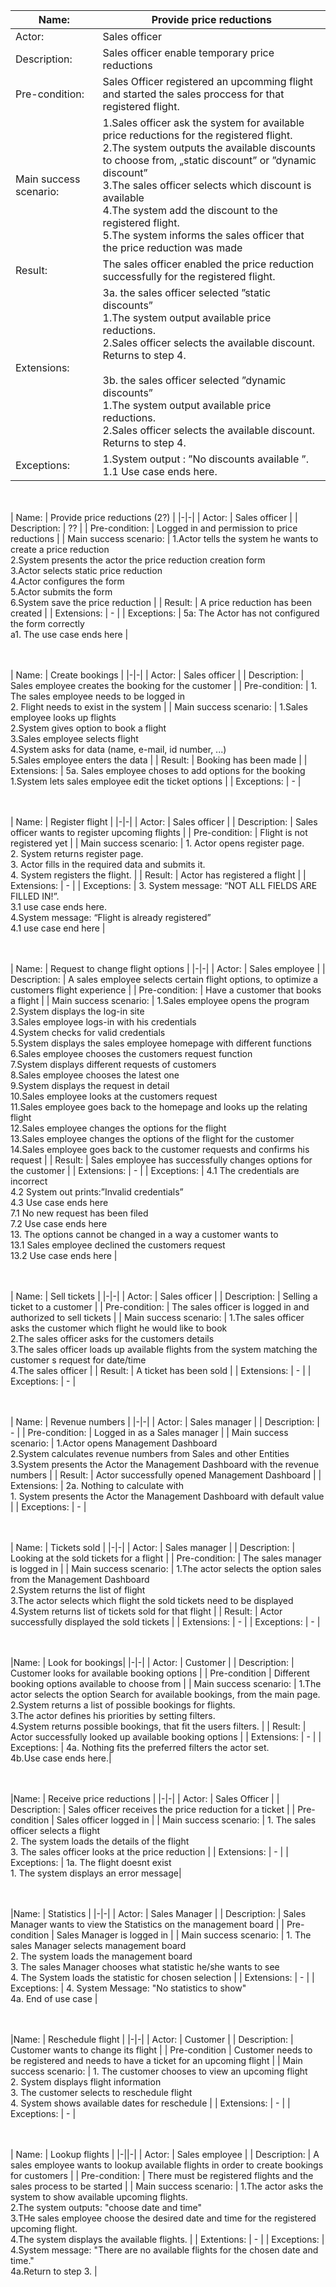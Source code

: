 
| Name: | Provide price reductions |
|-|-|
| Actor: | Sales officer |
| Description: | Sales officer enable temporary price reductions |
| Pre-condition: | Sales Officer registered an upcomming flight and started the sales proccess for that registered flight. |
| Main success scenario: | 1.Sales officer ask the system for available price reductions for the registered flight.<br>2.The system outputs the available discounts to choose from, „static discount” or ”dynamic discount”<br>3.The sales officer selects which discount is available<br>4.The system add the discount to the registered flight.<br>5.The system informs the sales officer that the price reduction was made |
| Result: | The sales officer enabled the price reduction successfully for the registered flight. |
| Extensions: | 3a. the sales officer selected  ”static discounts” <br>    1.The system output available price reductions.<br>    2.Sales officer selects the available discount. Returns to step 4.<br><br>3b. the sales officer selected  ”dynamic discounts”<br>    1.The system output available price reductions.<br>    2.Sales officer selects the available discount. Returns to step 4. |
| Exceptions: | 1.System output : ”No discounts available ”.<br>  1.1 Use case ends here. |


<br><br>
| Name: | Provide price reductions (2?) |
|-|-|
| Actor: | Sales officer |
| Description: | ?? |
| Pre-condition: | Logged in and permission to price reductions |
| Main success scenario: | 1.Actor tells the system he wants to create a price reduction <br>2.System presents the actor the price reduction creation form <br>3.Actor selects static price reduction <br>4.Actor configures the form <br>5.Actor submits the form  <br>6.System save the price reduction |
| Result: | A price reduction has been created |
| Extensions: | - |
| Exceptions: | 5a: The Actor has not configured the form correctly <br>    a1. The use case ends here |


<br><br>
| Name: | Create bookings |
|-|-|
| Actor: | Sales officer |
| Description: | Sales employee creates the booking for the customer |
| Pre-condition: | 1. The sales employee needs to be logged in <br>2. Flight needs to exist in the system |
| Main success scenario: | 1.Sales employee looks up flights <br>2.System gives option to book a flight <br>3.Sales employee selects flight <br>4.System asks for data (name, e-mail, id number, ...) <br>5.Sales employee enters the data |
| Result: | Booking has been made |
| Extensions: | 5a. Sales employee choses to add options for the booking <br>  1.System lets sales employee edit the ticket options |
| Exceptions: | - |



<br><br>
| Name: | Register flight |
|-|-|
| Actor: | Sales officer |
| Description: | Sales officer wants to register upcoming flights |
| Pre-condition: | Flight is not registered yet |
| Main success scenario: | 1. Actor opens register page.<br>2. System returns register page.<br>3. Actor fills in the required data and submits it.<br>4. System registers the flight. |
| Result: | Actor has registered a flight |
| Extensions: | - |
| Exceptions: | 3. System message: “NOT ALL FIELDS ARE FILLED IN!”. <br>3.1 use case ends here. <br>4.System message: “Flight is already registered” <br>4.1 use case end here |



<br><br>
| Name: | Request to change flight options |
|-|-|
| Actor: | Sales employee |
| Description: | A sales employee selects certain flight options, to optimize a customers flight experience |
| Pre-condition: | Have a customer that books a flight |
| Main success scenario: | 1.Sales employee opens the program <br>2.System displays the log-in site <br>3.Sales employee logs-in with his credentials <br>4.System checks for valid credentials <br>5.System displays the sales employee homepage with different functions <br>6.Sales employee chooses the customers request function <br>7.System displays different requests of customers <br>8.Sales employee chooses the latest one <br>9.System displays the request in detail <br>10.Sales employee looks at the customers request <br>11.Sales employee goes back to the homepage and looks up the relating flight <br>12.Sales employee changes the options for the flight <br>13.Sales employee changes the options of the flight for the customer <br>14.Sales employee goes back to the customer requests and confirms his request |
| Result: | Sales employee has successfully changes options for the customer |
| Extensions: | - |
| Exceptions: | 4.1 The credentials are incorrect <br>4.2 System out prints:”Invalid credentials” <br>4.3 Use case ends here <br>7.1 No new request has been filed <br>7.2 Use case ends here <br>13. The options cannot be changed in a way a customer wants to <br>13.1 Sales employee declined the customers request <br>13.2 Use case ends here |



<br><br>
| Name: | Sell tickets |
|-|-|
| Actor: | Sales officer |
| Description: | Selling a ticket to a customer |
| Pre-condition: | The sales officer is logged in and authorized to sell tickets |
| Main success scenario: | 1.The sales officer asks the customer which flight he would like to book  <br>2.The sales officer asks for the customers details <br>3.The sales officer loads up  available flights from the system matching the customer s request for date/time <br>4.The sales officer |
| Result: | A ticket has been sold |
| Extensions: | - |
| Exceptions: | - |


<br><br>
| Name: | Revenue numbers |
|-|-|
| Actor: | Sales manager |
| Description: | - |
| Pre-condition: | Logged in as a Sales manager |
| Main success scenario: | 1.Actor opens Management Dashboard <br>2.System calculates revenue numbers from Sales and other Entities <br>3.System presents the Actor the Management Dashboard with the revenue numbers |
| Result: | Actor successfully opened Management Dashboard |
| Extensions: | 2a. Nothing to calculate with <br>1. System presents the Actor the Management Dashboard with default value |
| Exceptions: | - |



<br><br>
| Name: | Tickets sold |
|-|-|
| Actor: | Sales manager |
| Description: | Looking at the sold tickets for a flight |
| Pre-condition: | The sales manager is logged in |
| Main success scenario: | 1.The actor selects the option sales from the Management Dashboard <br>2.System returns the list of flight <br>3.The actor selects which flight the sold tickets need to be displayed <br>4.System returns list of tickets sold for that flight |
| Result: | Actor successfully displayed the sold tickets |
| Extensions: | - |
| Exceptions: | - |



<br><br>
|Name: | Look for bookings|
|-|-|
| Actor: | Customer |
| Description: | Customer looks for available booking options |
| Pre-condition | Different booking options available to choose from |
| Main success scenario: | 1.The actor selects the option Search for available bookings, from the main page.<br>2.System returns a list of possible bookings for flights.<br>3.The actor defines his priorities by setting filters.<br>4.System returns possible bookings, that fit the users filters. |
| Result: | Actor successfully looked up available booking options |
| Extensions: | - |
| Exceptions: | 4a. Nothing fits the preferred filters the actor set.<br>4b.Use case ends here.|



<br><br>
|Name: | Receive price reductions |
|-|-|
| Actor: | Sales Officer |
| Description: | Sales officer receives the price reduction for a ticket |
| Pre-condition | Sales officer logged in |
| Main success scenario: | 1. The sales officer selects a flight <br> 2. The system loads the details of the flight <br> 3. The sales officer looks at the price reduction |
| Extensions: | - |
| Exceptions: | 1a. The flight doesnt exist <br> 1. The system displays an error message|



<br><br>
|Name: | Statistics |
|-|-|
| Actor: | Sales Manager |
| Description: | Sales Manager wants to view the Statistics on the management board |
| Pre-condition | Sales Manager is logged in |
| Main success scenario: | 1. The sales Manager selects management board <br> 2. The system loads the management board <br> 3. The sales Manager chooses what statistic he/she wants to see <br> 4. The System loads the statistic for chosen selection |
| Extensions: | - |
| Exceptions: | 4. System Message: "No statistics to show" <br> 4a. End of use case |


<br><br>
|Name: | Reschedule flight | 
|-|-|
| Actor: | Customer |
| Description: | Customer wants to change its flight |
| Pre-condition | Customer needs to be registered and needs to have a ticket for an upcoming flight |
| Main success scenario: | 1. The customer chooses to view an upcoming flight <br> 2. System displays flight information <br> 3. The customer selects to reschedule flight <br> 4. System shows available dates for reschedule |
| Extensions: | - |
| Exceptions: | - |

<br><br>
| Name: | Lookup flights |
|-||-|
| Actor: | Sales employee |
| Description: | A sales employee wants to lookup available flights in order to create bookings for customers |
| Pre-condition: | There must be registered flights and the sales process to be started |
| Main success scenario: | 1.The actor asks the system to show available upcoming flights.<br>2.The system outputs: "choose date and time"<br>3.THe sales employee choose the desired date and time for the registered upcoming flight.<br>4.The system displays the available flights. |
| Extentions: | - |
| Exceptions: | 4.System message: "There are no available flights for the chosen date and time."<br>4a.Return to step 3. |
